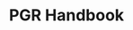 ---
title: PGR Handbook
summary: 
tags:
- PGR Documents
date: 

authors:
  - lenka
# Optional external URL for project (replaces project detail page).
external_link: "https://uob.sharepoint.com/sites/geog-sci-files/Units%20and%20Assessments/Forms/AllItems.aspx?csf=1&web=1&e=saXYPL&cid=fd0918f6%2D0f23%2D4f15%2D8e83%2D41a23df00f05&RootFolder=%2Fsites%2Fgeog%2Dsci%2Dfiles%2FUnits%20and%20Assessments%2FHandbooks%2FHandbooks%202022%2D23%2FPG%2FPGR%2FPGR%20Handbook%202022%2D23%20%2D%20PGR%20Hub&FolderCTID=0x012000005D72C97D8E5C44B2B593C576A86959"

image:
  caption: 
  focal_point: Smart

links:

url_code: ""
url_pdf: ""
url_slides: ""
url_video: ""

# Slides (optional).
#   Associate this project with Markdown slides.
#   Simply enter your slide deck's filename without extension.
#   E.g. `slides = "example-slides"` references `content/slides/example-slides.md`.
#   Otherwise, set `slides = ""`.
slides: 
---